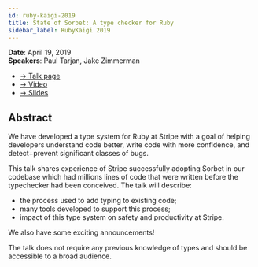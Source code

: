 ```yaml
---
id: ruby-kaigi-2019
title: State of Sorbet: A type checker for Ruby
sidebar_label: RubyKaigi 2019
---
```


**Date**: April 19, 2019\
**Speakers**: Paul Tarjan, Jake Zimmerman

- [→ Talk page](https://rubykaigi.org/2019/presentations/jez.html#apr19)
- [→ Video](https://www.youtube.com/watch?v=odmlf_ezsBo)
- [→ Slides](https://sorbet.run/talks/RubyKaigi2019/#/)

## Abstract

We have developed a type system for Ruby at Stripe with a goal of helping developers understand code better, write code with more confidence, and detect+prevent significant classes of bugs.

This talk shares experience of Stripe successfully adopting Sorbet in our codebase which had millions lines of code that were written before the typechecker had been conceived. The talk will describe:

- the process used to add typing to existing code;
- many tools developed to support this process;
- impact of this type system on safety and productivity at Stripe.

We also have some exciting announcements!

The talk does not require any previous knowledge of types and should be accessible to a broad audience.
